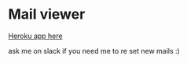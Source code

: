 # Mail viewer

[Heroku app here](https://peaceful-falls-25485.herokuapp.com/)

ask me on slack if you need me to re set new mails :)
